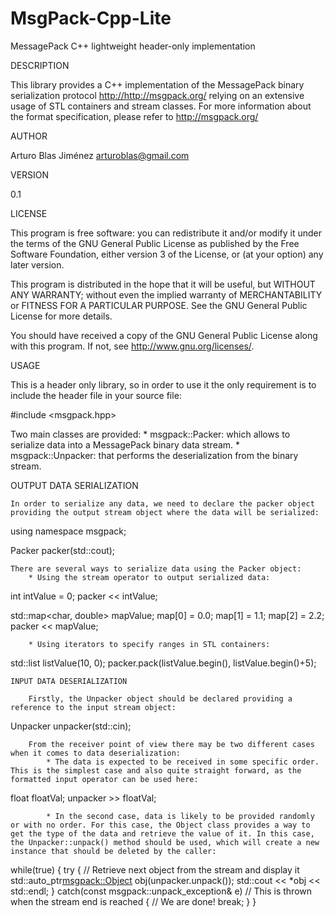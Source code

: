 MsgPack-Cpp-Lite
================

MessagePack C++ lightweight header-only implementation

DESCRIPTION

  This library provides a C++ implementation of the MessagePack binary serialization protocol <http://http://msgpack.org/>   relying on an extensive usage of STL containers and stream classes.
  For more information about the format specification, please refer to <http://msgpack.org/>

AUTHOR
  
   Arturo Blas Jiménez <arturoblas@gmail.com>

VERSION
 
   0.1

LICENSE

  This program is free software: you can redistribute it and/or modify
  it under the terms of the GNU General Public License as published by
  the Free Software Foundation, either version 3 of the License, or
  (at your option) any later version.

  This program is distributed in the hope that it will be useful,
  but WITHOUT ANY WARRANTY; without even the implied warranty of
  MERCHANTABILITY or FITNESS FOR A PARTICULAR PURPOSE.  See the
  GNU General Public License for more details.

  You should have received a copy of the GNU General Public License
  along with this program.  If not, see <http://www.gnu.org/licenses/>.

USAGE

  This is a header only library, so in order to use it the only requirement is to include the header file in your source file:

#include <msgpack.hpp>

  Two main classes are provided:
    * msgpack::Packer: which allows to serialize data into a MessagePack binary data stream.
    * msgpack::Unpacker: that performs the deserialization from the binary stream.

   OUTPUT DATA SERIALIZATION

	In order to serialize any data, we need to declare the packer object providing the output stream object where the data will be serialized:

using namespace msgpack;

Packer packer(std::cout); 

	There are several ways to serialize data using the Packer object:
  		* Using the stream operator to output serialized data:

int intValue = 0;
packer << intValue;

std::map<char, double> mapValue;
map[0] = 0.0;
map[1] = 1.1;
map[2] = 2.2;
packer << mapValue;

  		* Using iterators to specify ranges in STL containers:

std::list<int> listValue(10, 0);
packer.pack(listValue.begin(), listValue.begin()+5);


	INPUT DATA DESERIALIZATION

		Firstly, the Unpacker object should be declared providing a reference to the input stream object:

Unpacker unpacker(std::cin); 

		From the receiver point of view there may be two different cases when it comes to data deserialization:
  			* The data is expected to be received in some specific order. This is the simplest case and also quite straight forward, as the formatted input operator can be used here:

float floatVal;
unpacker >> floatVal;

  			* In the second case, data is likely to be provided randomly or with no order. For this case, the Object class provides a way to get the type of the data and retrieve the value of it. In this case, the Unpacker::unpack() method should be used, which will create a new instance that should be deleted by the caller:

while(true)
{
  try
  {
    // Retrieve next object from the stream and display it
    std::auto_ptr<msgpack::Object> obj(unpacker.unpack());
    std::cout << *obj << std::endl;
  }
  catch(const msgpack::unpack_exception& e) // This is thrown when the stream end is reached
  {
    // We are done!
    break;
  }
}
